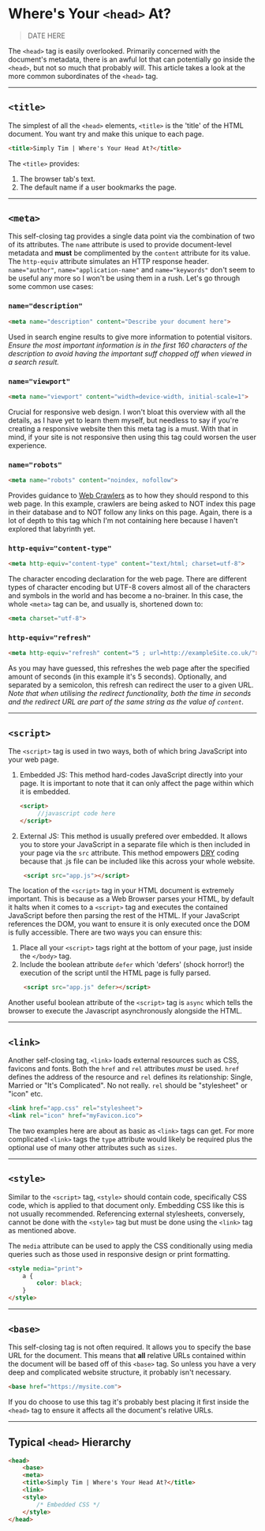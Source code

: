 # Where's Your `<head>` At?

>DATE HERE

The `<head>` tag is easily overlooked. Primarily concerned with the document's metadata, there is an awful lot that can potentially go inside the `<head>`, but not so much that probably *will*. This article takes a look at the more common subordinates of the `<head>` tag.

---

## `<title>`
The simplest of all the `<head>` elements, `<title>` is the 'title' of the HTML document. You want try and make this unique to each page.

```html
<title>Simply Tim | Where's Your Head At?</title>
```

The `<title>` provides:

1. The browser tab's text.
2. The default name if a user bookmarks the page.


---


## `<meta>`


This self-closing tag provides a single data point via the combination of two of its attributes. The `name` attribute is used to provide document-level metadata and **must** be complimented by the `content` attribute for its value. The `http-equiv` attribute simulates an HTTP response header.
`name="author"`, `name="application-name"` and `name="keywords"` don't seem to be useful any more so I won't be using them in a rush. Let's go through some common use cases:


### `name="description"` 
```html
<meta name="description" content="Describe your document here">
```
Used in search engine results to give more information to potential visitors. *Ensure the most important information is in the first 160 characters of the description to avoid having the important suff chopped off when viewed in a search result.*


### `name="viewport"`
```html
<meta name="viewport" content="width=device-width, initial-scale=1">
```
Crucial for responsive web design. I won't bloat this overview with all the details, as I have yet to learn them myself, but needless to say if you're creating a responsive website then this meta tag is a must. With that in mind, if your site is not responsive then using this tag could worsen the user experience.


### `name="robots"`
```html
<meta name="robots" content="noindex, nofollow">
```
Provides guidance to [Web Crawlers](https://en.wikipedia.org/wiki/Web_crawler) as to how they should respond to this web page. In this example, crawlers are being asked to NOT index this page in their database and to NOT follow any links on this page. Again, there is a lot of depth to this tag which I'm not containing here because I haven't explored that labyrinth yet.


### `http-equiv="content-type"`
```html
<meta http-equiv="content-type" content="text/html; charset=utf-8">
```
The character encoding declaration for the web page. There are different types of character encoding but UTF-8 covers almost all of the characters and symbols in the world and has become a no-brainer. In this case, the whole `<meta>` tag can be, and usually is, shortened down to:

```html
<meta charset="utf-8">
```


### `http-equiv="refresh"`
```html
<meta http-equiv="refresh" content="5 ; url=http://exampleSite.co.uk/">
```
As you may have guessed, this refreshes the web page after the specified amount of seconds (in this example it's 5 seconds). Optionally, and separated by a semicolon, this refresh can redirect the user to a given URL. *Note that when utilising the redirect functionality, both the time in seconds and the redirect URL are part of the same string as the value of `content`.*


---


## `<script>`


The `<script>` tag is used in two ways, both of which bring JavaScript into your web page.

1. Embedded JS: This method hard-codes JavaScript directly into your page. It is important to note that it can only affect the page within which it is embedded.
   ```html
   <script>
        //javascript code here
   </script>
   ```
2. External JS: This method is usually prefered over embedded. It allows you to store your JavaScript in a separate file which is then included in your page via the `src` attribute. This method empowers [DRY](https://en.wikipedia.org/wiki/Don%27t_repeat_yourself) coding because that .js file can be included like this across your whole website.
   ```html
    <script src="app.js"></script>
   ```

The location of the `<script>` tag in your HTML document is extremely important. This is because as a Web Browser parses your HTML, by default it halts when it comes to a `<script>` tag and executes the contained JavaScript before then parsing the rest of the HTML. If your JavaScript references the DOM, you want to ensure it is only executed once the DOM is fully accessible. There are two ways you can ensure this:

1. Place all your `<script>` tags right at the bottom of your page, just inside the `</body>` tag.
2. Include the boolean attribute `defer` which 'defers' (shock horror!) the execution of the script until the HTML page is fully parsed.
   ```html
    <script src="app.js" defer></script>
   ```

Another useful boolean attribute of the `<script>` tag is `async` which tells the browser to execute the Javascript asynchronously alongside the HTML.


---


## `<link>`

Another self-closing tag, `<link>` loads external resources such as CSS, favicons and fonts. Both the `href` and `rel` attributes *must* be used. `href` defines the address of the resource and `rel` defines its relationship: Single, Married or "It's Complicated". No not really. `rel` should be "stylesheet" or "icon" etc.

```html
<link href="app.css" rel="stylesheet">
<link rel="icon" href="myFavicon.ico">
```

The two examples here are about as basic as `<link>` tags can get. For more complicated `<link>` tags the `type` attribute would likely be required plus the optional use of many other attributes such as `sizes`.


---


## `<style>`

Similar to the `<script>` tag,  `<style>` should contain code, specifically CSS code, which is applied to that document only. Embedding CSS like this is not usually recommended. Referencing external stylesheets, conversely, cannot be done with the `<style>` tag but must be done using the `<link>` tag as mentioned above.

The `media` attribute can be used to apply the CSS conditionally using media queries such as those used in responsive design or print formatting.

```html
<style media="print">
    a {
        color: black;
    }
</style>
```


---


## `<base>`

This self-closing tag is not often required. It allows you to specify the base URL for the document. This means that **all** relative URLs contained within the document will be based off of this `<base>` tag. So unless you have a very deep and complicated website structure, it probably isn't necessary.

```html
<base href="https://mysite.com">
```
If you do choose to use this tag it's probably best placing it first inside the `<head>` tag to ensure it affects all the document's relative URLs.


---


## Typical `<head>` Hierarchy
```html
<head>
	<base>
	<meta>
	<title>Simply Tim | Where's Your Head At?</title>
	<link>
	<style>
		/* Embedded CSS */
	</style>
</head>
```